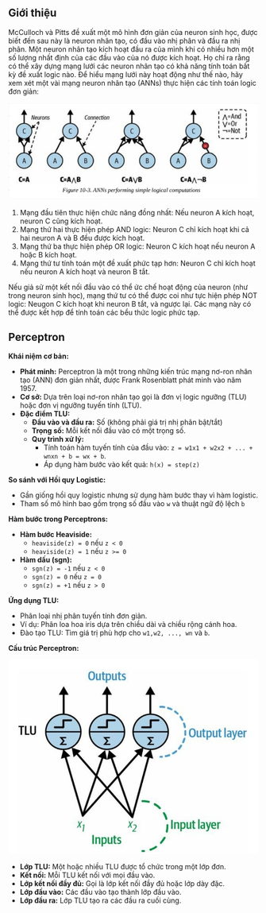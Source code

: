 ## Giới thiệu 

McCulloch và Pitts đề xuất một mô hình đơn giản của neuron sinh học, được biết đến sau này là neuron nhân tạo, có đầu vào nhị phân và đầu ra nhị phân. Một neuron nhân tạo kích hoạt đầu ra của mình khi có nhiều hơn một số lượng nhất định của các đầu vào của nó được kích hoạt. Họ chỉ ra rằng có thể xây dựng mạng lưới các neuron nhân tạo có khả năng tính toán bất kỳ đề xuất logic nào. Để hiểu mạng lưới này hoạt động như thế nào, hãy xem xét một vài mạng neuron nhân tạo (ANNs) thực hiện các tính toán logic đơn giản:

![img1.PNG](Images%2Fimg1.PNG)

1. Mạng đầu tiên thực hiện chức năng đồng nhất: Nếu neuron A kích hoạt, neuron C cũng kích hoạt.
2. Mạng thứ hai thực hiện phép AND logic: Neuron C chỉ kích hoạt khi cả hai neuron A và B đều được kích hoạt.
3. Mạng thứ ba thực hiện phép OR logic: Neuron C kích hoạt nếu neuron A hoặc B kích hoạt.
4. Mạng thứ tư tính toán một đề xuất phức tạp hơn: Neuron C chỉ kích hoạt nếu neuron A kích hoạt và neuron B tắt.

Nếu giả sử một kết nối đầu vào có thể ức chế hoạt động của neuron (như trong neuron sinh học), mạng thứ tư có thể được coi như tực hiện phép NOT logic: Neugon C kích hoạt khi neuron B tắt, và ngược lại. Các mạng này có thể được kết hợp để tính toán các bểu thức logic phức tạp.

## **Perceptron**

**Khái niệm cơ bản:**
- **Phát minh:** Perceptron là một trong những kiến trúc mạng nơ-ron nhân tạo (ANN) đơn giản nhất, được Frank Rosenblatt phát minh vào năm 1957.
- **Cơ sở:** Dựa trên loại nơ-ron nhân tạo gọi là đơn vị logic ngưỡng (TLU) hoặc đơn vị ngưỡng tuyến tính (LTU).
- **Đặc điểm TLU:**
  - **Đầu vào và đầu ra:** Số (không phải giá trị nhị phân bật/tắt)
  - **Trọng số:** Mỗi kết nối đầu vào có một trọng số.
  - **Quy trình xử lý:**
    - Tính toán hàm tuyến tính của đầu vào: `z = w1x1 + w2x2 + ... + wnxn + b = wx + b`.
    - Áp dụng hàm bước vào kết quả: `h(x) = step(z)`
    
**So sánh với Hồi quy Logistic:**
- Gần giống hồi quy logistic nhưng sử dụng hàm bước thay vì hàm logistic.
- Tham số mô hình bao gồm trọng số đầu vào `w` và thuật ngữ độ lệch `b`

**Hàm bước trong Perceptrons:**
- **Hàm bước Heaviside:**
  - `heaviside(z) = 0` nếu `z < 0`
  - `heaviside(z) = 1` nếu `z >= 0`
- **Hàm dấu (sgn):**
  - `sgn(z) = -1` nếu `z < 0`
  - `sgn(z) = 0` nếu `z = 0`
  - `sgn(z) = +1` nếu `z > 0`

**Ứng dụng TLU:**
  - Phân loại nhị phân tuyến tính đơn giản.
  - Ví dụ: Phân loa hoa iris dựa trên chiều dài và chiều rộng cánh hoa.
  - Đào tạo TLU: Tìm giá trị phù hợp cho `w1,w2, ..., wn` và `b`.

**Cấu trúc Perceptron:**

![img2.jpg](Images%2Fimg2.jpg)

  - **Lớp TLU:** Một hoặc nhiều TLU được tổ chức trong một lớp đơn.
  - **Kết nối:** Mỗi TLU kết nối với mọi đầu vào.
  - **Lớp kết nối đầy đủ:** Gọi là lớp kết nối đầy đủ hoặc lớp dày đặc.
  - **Lớp đầu vào:** Các đầu vào tạo thành lớp đầu vào.
  - **Lớp đầu ra:** Lớp TLU tạo ra các đầu ra cuối cùng.

